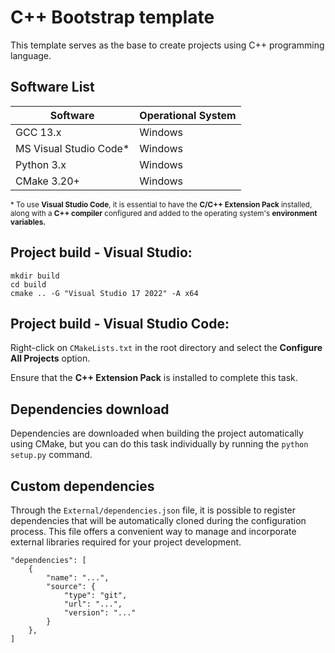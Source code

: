 # C++ Bootstrap template

This template serves as the base to create projects using C++ programming language.

## Software List

| Software | Operational System |
| -------- | --------------------- |
| GCC 13.x | Windows |
| MS Visual Studio Code* | Windows |
| Python 3.x | Windows |
| CMake 3.20+ | Windows |

<sub>\* To use <strong>Visual Studio Code</strong>, it is essential to have the <strong>C/C++ Extension Pack</strong> installed, along with a <strong>C++ compiler</strong> configured and added to the operating system's <strong>environment variables.</strong></sub>

## Project build - Visual Studio:

```
mkdir build
cd build
cmake .. -G "Visual Studio 17 2022" -A x64
```

## Project build - Visual Studio Code:

Right-click on `CMakeLists.txt` in the root directory and select the <strong>Configure All Projects</strong> option.

Ensure that the <strong>C++ Extension Pack</strong> is installed to complete this task.

## Dependencies download

Dependencies are downloaded when building the project automatically using CMake, but you can do this task individually by running the `python setup.py` command.

## Custom dependencies

Through the `External/dependencies.json` file, it is possible to register dependencies that will be automatically cloned during the configuration process. This file offers a convenient way to manage and incorporate external libraries required for your project development.

```
"dependencies": [
    {
        "name": "...",
        "source": {
            "type": "git",
            "url": "...",
            "version": "..."
        }
    },
]
```
